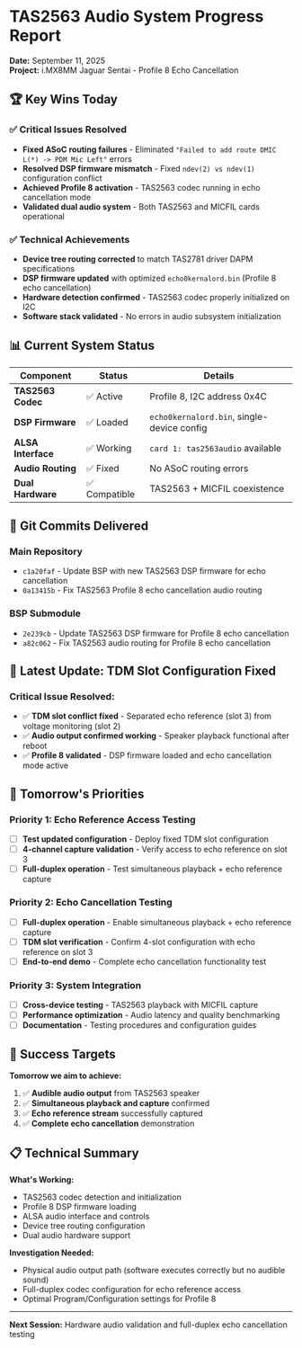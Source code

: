 # TAS2563 Audio System Progress Report
**Date:** September 11, 2025  
**Project:** i.MX8MM Jaguar Sentai - Profile 8 Echo Cancellation

## 🏆 Key Wins Today

### ✅ **Critical Issues Resolved**
- **Fixed ASoC routing failures** - Eliminated `"Failed to add route DMIC L(*) -> PDM Mic Left"` errors
- **Resolved DSP firmware mismatch** - Fixed `ndev(2) vs ndev(1)` configuration conflict  
- **Achieved Profile 8 activation** - TAS2563 codec running in echo cancellation mode
- **Validated dual audio system** - Both TAS2563 and MICFIL cards operational

### ✅ **Technical Achievements**
- **Device tree routing corrected** to match TAS2781 driver DAPM specifications
- **DSP firmware updated** with optimized `echo0kernalord.bin` (Profile 8 echo cancellation)
- **Hardware detection confirmed** - TAS2563 codec properly initialized on I2C
- **Software stack validated** - No errors in audio subsystem initialization

## 📊 Current System Status

| Component | Status | Details |
|-----------|--------|---------|
| **TAS2563 Codec** | ✅ Active | Profile 8, I2C address 0x4C |
| **DSP Firmware** | ✅ Loaded | `echo0kernalord.bin`, single-device config |
| **ALSA Interface** | ✅ Working | `card 1: tas2563audio` available |
| **Audio Routing** | ✅ Fixed | No ASoC routing errors |
| **Dual Hardware** | ✅ Compatible | TAS2563 + MICFIL coexistence |

## 🔧 Git Commits Delivered

### Main Repository
- `c1a20faf` - Update BSP with new TAS2563 DSP firmware for echo cancellation
- `0a13415b` - Fix TAS2563 Profile 8 echo cancellation audio routing

### BSP Submodule  
- `2e239cb` - Update TAS2563 DSP firmware for Profile 8 echo cancellation
- `a82c062` - Fix TAS2563 audio routing for Profile 8 echo cancellation

## 🎯 Latest Update: TDM Slot Configuration Fixed

### **Critical Issue Resolved:**
- ✅ **TDM slot conflict fixed** - Separated echo reference (slot 3) from voltage monitoring (slot 2)
- ✅ **Audio output confirmed working** - Speaker playback functional after reboot
- ✅ **Profile 8 validated** - DSP firmware loaded and echo cancellation mode active

## 🎯 Tomorrow's Priorities

### **Priority 1: Echo Reference Access Testing**
- [ ] **Test updated configuration** - Deploy fixed TDM slot configuration
- [ ] **4-channel capture validation** - Verify access to echo reference on slot 3
- [ ] **Full-duplex operation** - Test simultaneous playback + echo reference capture

### **Priority 2: Echo Cancellation Testing**  
- [ ] **Full-duplex operation** - Enable simultaneous playback + echo reference capture
- [ ] **TDM slot verification** - Confirm 4-slot configuration with echo reference on slot 3
- [ ] **End-to-end demo** - Complete echo cancellation functionality test

### **Priority 3: System Integration**
- [ ] **Cross-device testing** - TAS2563 playback with MICFIL capture
- [ ] **Performance optimization** - Audio latency and quality benchmarking
- [ ] **Documentation** - Testing procedures and configuration guides

## 🎯 Success Targets

**Tomorrow we aim to achieve:**
1. ✅ **Audible audio output** from TAS2563 speaker
2. ✅ **Simultaneous playback and capture** confirmed  
3. ✅ **Echo reference stream** successfully captured
4. ✅ **Complete echo cancellation** demonstration

## 📋 Technical Summary

**What's Working:**
- TAS2563 codec detection and initialization
- Profile 8 DSP firmware loading  
- ALSA audio interface and controls
- Device tree routing configuration
- Dual audio hardware support

**Investigation Needed:**
- Physical audio output path (software executes correctly but no audible sound)
- Full-duplex codec configuration for echo reference access
- Optimal Program/Configuration settings for Profile 8

---
**Next Session:** Hardware audio validation and full-duplex echo cancellation testing
